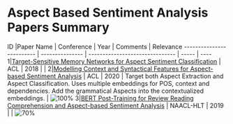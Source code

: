 # Aspect Based Sentiment Analysis Papers Summary

 ID |Paper Name        | Conference | Year | Comments | Relevance
------------------------- | --------------- | ------------------------------- | ----- | ----
1|[Target-Sensitive Memory Networks for Aspect Sentiment Classification][p1] | ACL | 2018 | | 
2|[Modelling Context and Syntactical Features for Aspect-based Sentiment Analysis][p2] | ACL | 2020 | Target both Aspect Extraction and Aspect Classification. Uses multiple embeddings for POS, context and dependencies. Add the grammatical Aspects into the contextualized embeddings. | ![100%](https://progress-bar.dev/100/?title=AEASC)
3|[BERT Post-Training for Review Reading Comprehension and Aspect-based Sentiment Analysis][p3] | NAACL-HLT | 2019 | | ![70%](https://progress-bar.dev/70/?title=Reading-Review)

[p3]: https://www.aclweb.org/anthology/N19-1242.pdf
[p2]: https://www.aclweb.org/anthology/2020.acl-main.293.pdf
[p1]: https://www.aclweb.org/anthology/P18-1088/
